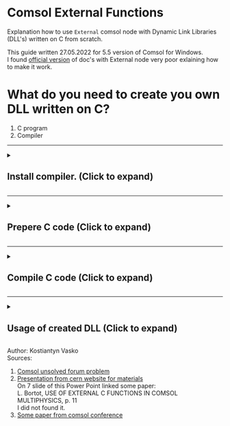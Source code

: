 # Comsol External Functions
Explanation how to use ```External``` comsol node with Dynamic Link Libraries (DLL's) written on C from scratch.

This guide written 27.05.2022 for 5.5 version of Comsol for Windows.\
I found [official version](https://doc.comsol.com/5.5/doc/com.comsol.help.comsol/comsol_ref_definitions.12.047.html) of doc's with External node very poor exlaining how to make it work.

# What do you need to create you own DLL written on C?
1. C program
2. Compiler

---

<details>
<summary><h2>Install compiler. (Click to expand)</h2></summary>
<p>

Website mingw.org does not work anymore, but we can download installer [here](https://sourceforge.net/projects/mingw/).\
Also I keep a copy of installer at the repository [mingw-get-setup.exe](https://github.com/byquip/Comsol-External-Functions/blob/main/res/mingw-get-setup.exe).

1. Launch installer.\
![Launch installer](https://github.com/byquip/Comsol-External-Functions/blob/main/pictures/mingw_s_1.png)

2. Set path or keep as it is.\
![Set path or keep as it is.](https://github.com/byquip/Comsol-External-Functions/blob/main/pictures/mingw_s_2.png)

3. Wait for manager installed.\
![Wait for manager installed.](https://github.com/byquip/Comsol-External-Functions/blob/main/pictures/mingw_s_3.png)

4. Right-click on the line which you need to install and choose "Mark for installation".\
![Right-click on the line which you need to install and choose "Mark for installation".](https://github.com/byquip/Comsol-External-Functions/blob/main/pictures/mingw_s_4.png)

5. Select marked lines.\
![Select marked lines.](https://github.com/byquip/Comsol-External-Functions/blob/main/pictures/mingw_s_5.png)

6. Click "Installation" and then "Apply changes".\
![Click "Installation" and then "Apply changes".](https://github.com/byquip/Comsol-External-Functions/blob/main/pictures/mingw_s_6.png)

7. Click "Apply" again.\
![Click "Apply" again.](https://github.com/byquip/Comsol-External-Functions/blob/main/pictures/mingw_s_7.png)

8. Make sure that you have green squares in front of each selected line.\
![Make sure that you have green squares in front of each selected line.](https://github.com/byquip/Comsol-External-Functions/blob/main/pictures/mingw_s_8.png)

Last thing it's toset environment variables.
In Windows CMD prompt write next
```shell script
set PATH=C:\mingw;C:\mingw\bin;%PATH%
```
check if environment variables setted
```shell script
echo %PATH%
```
</p></details>

---

<details>
<summary><h2>Prepere C code (Click to expand)</h2></summary>
<p>
  Slide 7 of Presentation from cern website for materials[2] link in the end.	
  Code example [here](https://github.com/byquip/Comsol-External-Functions/blob/main/res/script.c).
  
  This is basic example eqivalent to ```sin(a^2+b^2)/(a^2+b^2)``` but in Comsol it will be used like ```test_func(x, y)```

```c script
// Libs which necessary
#include <math.h>
#include <stdlib.h>
#include <string.h>

#ifdef _MSC_VER                      // DO NOT TOUCH
#define EXPORT __declspec(dllexport) // DO NOT TOUCH
#else                                // DO NOT TOUCH
#define EXPORT                       // DO NOT TOUCH
#endif                               // DO NOT TOUCH

static const char *error = NULL;     // DO NOT TOUCH

EXPORT int init(const char *str) {   // DO NOT TOUCH (initialisation)
	return 1;                    // DO NOT TOUCH
}                                    // DO NOT TOUCH

EXPORT const char *getLastError() {  // DO NOT TOUCH (errors handler)
	return error;                // DO NOT TOUCH
}                                    // DO NOT TOUCH

EXPORT int eval(const char *func, // <--- Name of function given
	int nArgs,                // <--- Number of arguments given
	const double **inReal,    // <--- Matrix of real part of arguments
	const double **inImag,    // <--- Matrix of imag part of arguments
	int blockSize,            // <--- Length of columns with arguments
	double *outReal,          // <--- Column of real part of output
	double *outImag) {        // <--- Column of imag part of output
	int i;
	if (strcmp("test_func", func) == 0) { // <--- Check if we call right function from dll
		if (nArgs != 2) {             // <--- Check if we use right number of arguments
			error = "Two argument expected";
			return 0;
		}
		for (i = 0; i < blockSize; i++) { // <--- looping over every value in columns
                        // ------------------------------------>MY CODE HERE<------------------------------------
			double a = inReal[0][i];             // <--- take real part of first ([0]) argument.
			double b = inReal[1][i];             // <--- take real part of second ([1]) argument.
			outReal[i] = sin(a*a+b*b)/(a*a+b*b); // <--- solve and assign to real part of the output
                        // ------------------------------------>MY CODE HERE<------------------------------------
		}

		return 1;
	}
	else {
		error = "Unknown function";
		return 0;
	}
}
```
                              
</p></details>

---
  
<details>
<summary><h2>Compile C code (Click to expand)</h2></summary>
<p>
For compiling we use installed utillity.<br>
In Windows CMD prompt write next (open new):
  
```shell script
gcc -shared -o c:\mypath\mylib.dll c:\mypath\script.c
```
  
at path ```c:\mypath``` suppose to appeear ```mylib.dll```
</p></details>
  
---
  
<details>
<summary><h2>Usage of created DLL (Click to expand)</h2></summary>
<p>
  
The file saved to repository [Example.mph](https://github.com/byquip/Comsol-External-Functions/blob/main/res/Example.mph)
  
0. Make sure you allowed to run external libraries at ```Preferences```.\
![Make sure you allowed to run external libraries.](https://github.com/byquip/Comsol-External-Functions/blob/main/pictures/comsol_s_4.png)

1. Create ```External``` node.\
![Create External node](https://github.com/byquip/Comsol-External-Functions/blob/main/pictures/comsol_s_1.png)

2. Select path to ```mylib.dll``` and indicate function name which we used in ```script.c``` on line 30 ```test_func``` and 2 arguments which this function take.\
![Select path to DLL](https://github.com/byquip/Comsol-External-Functions/blob/main/pictures/comsol_s_2.png)

3. Usage is the same as with any other comsol function.\
![Usage is the same as with any other comsol function.](https://github.com/byquip/Comsol-External-Functions/blob/main/pictures/comsol_s_5.png)
  
4. As any other comsol function you can plot it.\
  For this you need to indicate range of values for each argument at ``` Plot Preferences```.\
  Then press ```Plot```.\
  **WARNING!** <ins>plot complicated function could compleately freeze your comsol project. Better to test it first on blanc file.</ins>
![As any other comsol function you can plot it.](https://github.com/byquip/Comsol-External-Functions/blob/main/pictures/comsol_s_3.png)
  
</p></details>
 
Author: Kostiantyn Vasko\
Sources:
1. [Comsol unsolved forum problem](https://www.comsol.com/forum/thread/122051/error-while-calling-external-c-function)
2. [Presentation from cern website for materials](indico.cern.ch/event/796548/contributions/3453461/attachments/1857604%2F3051719/SteamWorkshopYoussef_MM.pptx&usg=AOvVaw0erN1NfV535XbVFO5pqTPM)\
	On 7 slide of this Power Point linked some paper:\
	L. Bortot, USE OF EXTERNAL C FUNCTIONS  IN COMSOL MULTIPHYSICS, p. 11\
	I did not found it.
3. [Some paper from comsol conference](https://www.comsol.it/paper/download/360611/bortot_paper.pdf)
